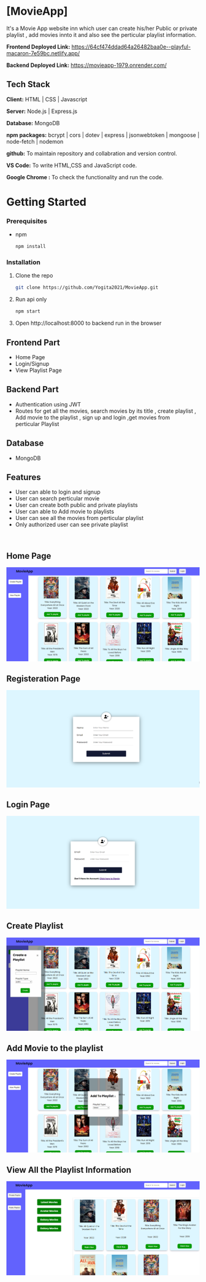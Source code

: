 # [MovieApp]

It's a Movie App website inn which user can create his/her Public or private playlist , add movies innto it and also see the perticular playlist information.

**Frontend Deployed Link:** https://64cf474ddad64a26482baa0e--playful-macaron-7e59bc.netlify.app/

**Backend Deployed Link:** https://movieapp-1979.onrender.com/

## Tech Stack

**Client:** HTML | CSS | Javascript

**Server:** Node.js | Express.js

**Database:** MongoDB

**npm packages:** bcrypt | cors | dotev | express | jsonwebtoken | mongoose | node-fetch | nodemon

**github:** To maintain repository and collabration and version control.

**VS Code:** To write HTML,CSS and JavaScript code.

**Google Chrome :** To check the functionality and run the code.

# Getting Started

### Prerequisites

- npm
  ```sh
  npm install
  ```

### Installation

1. Clone the repo

   ```sh
   git clone https://github.com/Yogita2021/MovieApp.git
   ```

2. Run api only

   ```sh
   npm start
   ```

3. Open http://localhost:8000 to backend run in the browser

## Frontend Part

- Home Page
- Login/Signup
- View Playlist Page

## Backend Part

- Authentication using JWT
- Routes for get all the movies, search movies by its title , create playlist , Add movie to the playlist , sign up and login ,get movies from  
  perticular Playlist

## Database

- MongoDB

## Features

- User can able to login and signup
- User can search perticular movie
- User can create both public and private playlists
- User can able to Add movie to playlists
- User can see all the movies from perticular playlist
- Only authorized user can see private playlist

<br>

## Home Page

![image](./frontend/Images/homePage.png)

## Registeration Page

![image](./frontend/Images/register.png)

## Login Page

![image](./frontend/Images/login.png)

## Create Playlist

![image](./frontend/Images/createPlaylist.png)

## Add Movie to the playlist

![image](./frontend/Images/addToplaylist.png)

## View All the Playlist Information

![image](./frontend/Images/publicPlaylist.png)
